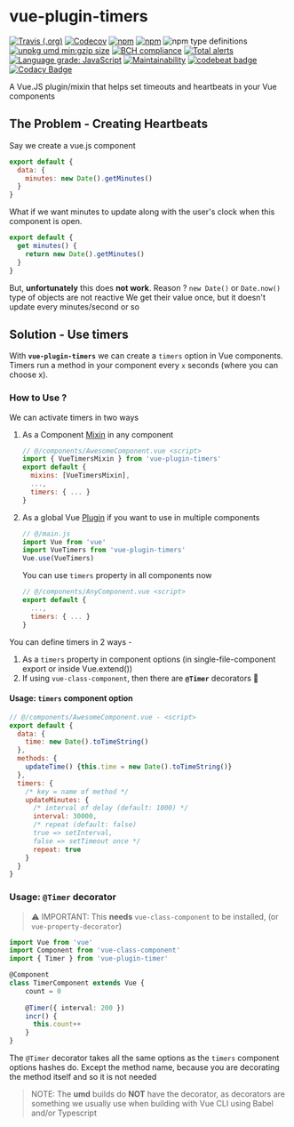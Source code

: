 # vue-plugin-timers
[![Travis (.org)](https://img.shields.io/travis/championswimmer/vue-plugin-timers.svg?style=popout)](https://travis-ci.org/championswimmer/vue-plugin-timers)
[![Codecov](https://img.shields.io/codecov/c/github/championswimmer/vue-plugin-timers.svg?style=popout)](https://codecov.io/github/championswimmer/vue-plugin-timers)
[![npm](https://img.shields.io/npm/v/vue-plugin-timers.svg?style=popout)](https://npmjs.com/vue-plugin-timers)
[![npm](https://img.shields.io/npm/dm/vue-plugin-timers.svg?style=popout)](https://npmjs.com/vue-plugin-timers)
![npm type definitions](https://img.shields.io/npm/types/vue-plugin-timers.svg?style=popout)
[![unpkg umd min:gzip size](https://img.badgesize.io/https://unpkg.com/vue-plugin-timers.svg?compression=gzip&label=umd:minzip)](https://unpkg.com/vue-plugin-timers)
[![BCH compliance](https://bettercodehub.com/edge/badge/championswimmer/vue-plugin-timers?branch=master)](https://bettercodehub.com/)
[![Total alerts](https://img.shields.io/lgtm/alerts/g/championswimmer/vue-plugin-timers.svg?logo=lgtm&logoWidth=18)](https://lgtm.com/projects/g/championswimmer/vue-plugin-timers/alerts/)
[![Language grade: JavaScript](https://img.shields.io/lgtm/grade/javascript/g/championswimmer/vue-plugin-timers.svg?logo=lgtm&logoWidth=18)](https://lgtm.com/projects/g/championswimmer/vue-plugin-timers/context:javascript)
[![Maintainability](https://api.codeclimate.com/v1/badges/568a445cf1d9bda1ae9d/maintainability)](https://codeclimate.com/github/championswimmer/vue-plugin-timers/maintainability)
[![codebeat badge](https://codebeat.co/badges/ddbf32be-be79-4fe1-9710-7e0c809f1c21)](https://codebeat.co/projects/github-com-championswimmer-vue-plugin-timers-master)
[![Codacy Badge](https://api.codacy.com/project/badge/Grade/1b45f5de98af48dabc0a8b2ff8caca34)](https://www.codacy.com/app/championswimmer/vue-plugin-timers?utm_source=github.com&amp;utm_medium=referral&amp;utm_content=championswimmer/vue-plugin-timers&amp;utm_campaign=Badge_Grade)

A Vue.JS plugin/mixin that helps set timeouts and heartbeats in your Vue components


## The Problem - Creating Heartbeats

Say we create a vue.js component

```js
export default {
  data: {
    minutes: new Date().getMinutes()
  }
}
```
What if we want minutes to update along with the user's clock
when this component is open.

```js
export default {
  get minutes() {
    return new Date().getMinutes()
  }
}
```

But, **unfortunately** this does **not work**.
Reason ?
`new Date()` or `Date.now()` type of objects are not reactive
We get their value once, but it doesn't update every minutes/second or so

## Solution - Use timers

With **`vue-plugin-timers`** we can create a `timers` option in Vue
components. Timers run a method in your component every `x` seconds
(where you can choose x).

### How to Use ?

We can activate timers in two ways

1. As a Component [Mixin](https://vuejs.org/v2/guide/mixins.html) in any component

    ```js
    // @/components/AwesomeComponent.vue <script>
    import { VueTimersMixin } from 'vue-plugin-timers'
    export default {
      mixins: [VueTimersMixin],
      ...,
      timers: { ... }
    }
    ```

2. As a global Vue [Plugin](https://vuejs.org/v2/guide/plugins.html) if you want to use in multiple components

    ```js
    // @/main.js
    import Vue from 'vue'
    import VueTimers from 'vue-plugin-timers'
    Vue.use(VueTimers)
    ```
    You can use `timers` property in all components now
    ```js
    // @/components/AnyComponent.vue <script>
    export default {
      ...,
      timers: { ... }
    }
    ```
You can define timers in 2 ways -
1. As a `timers` property in component options (in single-file-component export or inside Vue.extend())
2. If using `vue-class-component`, then there are **`@Timer`** decorators 🎉

#### Usage: `timers` component option

```js
// @/components/AwesomeComponent.vue - <script>
export default {
  data: {
    time: new Date().toTimeString()
  },
  methods: {
    updateTime() {this.time = new Date().toTimeString()}
  },
  timers: {
    /* key = name of method */
    updateMinutes: {
      /* interval of delay (default: 1000) */
      interval: 30000,
      /* repeat (default: false)
      true => setInterval, 
      false => setTimeout once */
      repeat: true
    }
  }
}
```

### Usage: `@Timer` decorator
> ⚠️ IMPORTANT: This **needs** `vue-class-component` to be installed,
(or `vue-property-decorator`)

```typescript
import Vue from 'vue'
import Component from 'vue-class-component'
import { Timer } from 'vue-plugin-timer'

@Component
class TimerComponent extends Vue {
    count = 0
    
    @Timer({ interval: 200 })
    incr() {
      this.count++
    }
}
```
The `@Timer` decorator takes all the same options as the
`timers` component options hashes do. Except the method name, because
you are decorating the method itself and so it is not needed

> NOTE: The **umd** builds do **NOT** have the decorator,
as decorators are something we usually use when building with
Vue CLI using Babel and/or Typescript